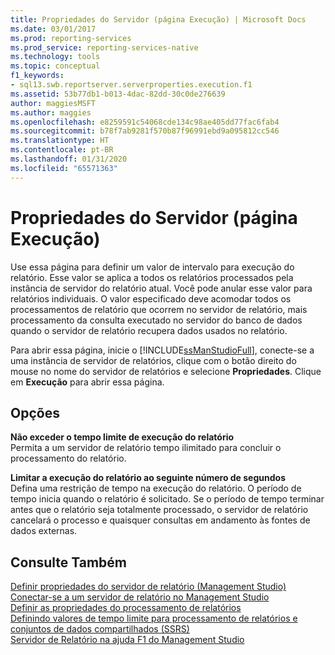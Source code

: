 ```yaml
---
title: Propriedades do Servidor (página Execução) | Microsoft Docs
ms.date: 03/01/2017
ms.prod: reporting-services
ms.prod_service: reporting-services-native
ms.technology: tools
ms.topic: conceptual
f1_keywords:
- sql13.swb.reportserver.serverproperties.execution.f1
ms.assetid: 53b77db1-b013-4dac-82dd-30c0de276639
author: maggiesMSFT
ms.author: maggies
ms.openlocfilehash: e8259591c54068cde134c98ae405dd77fac6fab4
ms.sourcegitcommit: b78f7ab9281f570b87f96991ebd9a095812cc546
ms.translationtype: HT
ms.contentlocale: pt-BR
ms.lasthandoff: 01/31/2020
ms.locfileid: "65571363"
---
```

# <a name="server-properties-execution-page"></a>Propriedades do Servidor (página Execução)
  Use essa página para definir um valor de intervalo para execução do relatório. Esse valor se aplica a todos os relatórios processados pela instância de servidor do relatório atual. Você pode anular esse valor para relatórios individuais. O valor especificado deve acomodar todos os processamentos de relatório que ocorrem no servidor de relatório, mais processamento da consulta executado no servidor do banco de dados quando o servidor de relatório recupera dados usados no relatório.  
  
 Para abrir essa página, inicie o [!INCLUDE[ssManStudioFull](../../includes/ssmanstudiofull-md.md)], conecte-se a uma instância de servidor de relatórios, clique com o botão direito do mouse no nome do servidor de relatórios e selecione **Propriedades**. Clique em **Execução** para abrir essa página.  
  
## <a name="options"></a>Opções  
 **Não exceder o tempo limite de execução do relatório**  
 Permita a um servidor de relatório tempo ilimitado para concluir o processamento do relatório.  
  
 **Limitar a execução do relatório ao seguinte número de segundos**  
 Defina uma restrição de tempo na execução do relatório. O período de tempo inicia quando o relatório é solicitado. Se o período de tempo terminar antes que o relatório seja totalmente processado, o servidor de relatório cancelará o processo e quaisquer consultas em andamento às fontes de dados externas.  
  
## <a name="see-also"></a>Consulte Também  
 [Definir propriedades do servidor de relatório &#40;Management Studio&#41;](../../reporting-services/tools/set-report-server-properties-management-studio.md)   
 [Conectar-se a um servidor de relatório no Management Studio](../../reporting-services/tools/connect-to-a-report-server-in-management-studio.md)   
 [Definir as propriedades do processamento de relatórios](../../reporting-services/report-server/set-report-processing-properties.md)   
 [Definindo valores de tempo limite para processamento de relatórios e conjuntos de dados compartilhados &#40;SSRS&#41;](../../reporting-services/report-server/setting-time-out-values-for-report-and-shared-dataset-processing-ssrs.md)   
 [Servidor de Relatório na ajuda F1 do Management Studio](../../reporting-services/tools/report-server-in-management-studio-f1-help.md)  
  
  

